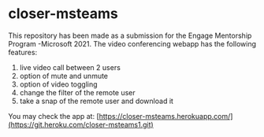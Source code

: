 # closer-msteams
This repository has been made as a submission for the Engage Mentorship Program -Microsoft 2021.
The video conferencing webapp has the following features:
1. live video call between 2 users
2. option of mute and unmute
3. option of video toggling
4. change the filter of the remote user
5. take a snap of the remote user and download it

You may check the app at:
[https://closer-msteams.herokuapp.com/](https://git.heroku.com/closer-msteams1.git)
